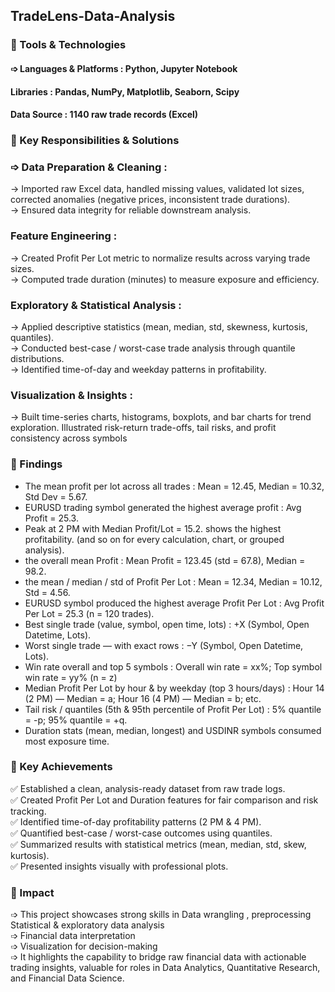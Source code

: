 ## TradeLens-Data-Analysis

### 🔹 Tools & Technologies
#### ➩ Languages & Platforms : Python, Jupyter Notebook
#### Libraries : Pandas, NumPy, Matplotlib, Seaborn, Scipy  
#### Data Source : 1140 raw trade records (Excel)
### 🔹 Key Responsibilities & Solutions
### ➩ Data Preparation & Cleaning :
→ Imported raw Excel data, handled missing values, validated lot sizes, corrected anomalies (negative prices, inconsistent trade durations).  
→ Ensured data integrity for reliable downstream analysis.  
### Feature Engineering :
→ Created Profit Per Lot metric to normalize results across varying trade sizes.   
→ Computed trade duration (minutes) to measure exposure and efficiency. 
### Exploratory & Statistical Analysis :  
→ Applied descriptive statistics (mean, median, std, skewness, kurtosis, quantiles).  
→ Conducted best-case / worst-case trade analysis through quantile distributions.   
→ Identified time-of-day and weekday patterns in profitability.

### Visualization & Insights :
→ Built time-series charts, histograms, boxplots, and bar charts for trend exploration.
Illustrated risk-return trade-offs, tail risks, and profit consistency across symbols

### 🔹 Findings

* The mean profit per lot across all trades :  Mean = 12.45, Median = 10.32, Std Dev = 5.67.
* EURUSD  trading symbol generated the highest average profit  : Avg Profit = 25.3.
* Peak at 2 PM with Median Profit/Lot = 15.2. shows the highest profitability.
 (and so on for every calculation, chart, or grouped analysis).
* the overall mean Profit : Mean Profit = 123.45 (std = 67.8), Median = 98.2.
* the mean / median / std of Profit Per Lot : Mean = 12.34, Median = 10.12, Std = 4.56.
* EURUSD symbol produced the highest average Profit Per Lot : Avg Profit Per Lot = 25.3 (n = 120 trades).
* Best single trade (value, symbol, open time, lots) : +X (Symbol, Open Datetime, Lots). 
* Worst single trade — with exact rows  : −Y (Symbol, Open Datetime, Lots).
* Win rate  overall and top 5 symbols : Overall win rate = xx%; Top symbol win rate = yy% (n = z)
* Median Profit Per Lot by hour & by weekday (top 3 hours/days) : Hour 14 (2 PM) — Median = a; Hour 16 (4 PM) — Median = b; etc.
* Tail risk / quantiles (5th & 95th percentile of Profit Per Lot) :  5% quantile = -p; 95% quantile = +q.
* Duration stats (mean, median, longest) and USDINR symbols consumed most exposure time.

### 🔹 Key Achievements
✅ Established a clean, analysis-ready dataset from raw trade logs.  
✅ Created Profit Per Lot and Duration features for fair comparison and risk tracking.  
✅ Identified time-of-day profitability patterns (2 PM & 4 PM).   
✅ Quantified best-case / worst-case outcomes using quantiles.    
✅ Summarized results with statistical metrics (mean, median, std, skew, kurtosis).   
✅ Presented insights visually with professional plots.

### 🔹 Impact
➩ This project showcases strong skills in Data wrangling , preprocessing Statistical & exploratory data analysis  
➩ Financial data interpretation  
➩ Visualization for decision-making     
➩ It highlights the capability to bridge raw financial data with actionable trading insights, valuable for roles in Data Analytics, Quantitative Research, and Financial Data Science.

